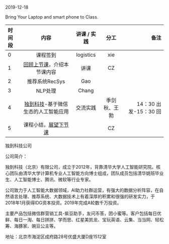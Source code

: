 2019-12-18

Bring Your Laptop and smart phone  to Class. 

| 时间段     |  内容       |   讲课 / 实践     |  分工  |  备注       |
| :---      |   :----:    |     :----:      |    :----:    |  ---:  |
|   0       |  课程签到     |  logistics   |     xie     |        |
|   1       |  [回顾上节课](../WW14/WW14-Plan.md)，介绍本节课内容     |  讲课    |     CZ     |        |
|   2       |  推荐系统RecSys      |   Gao  |         |
|   3       |  NLP处理      |   Chang |         |
|   4       |  [独到科技](https://www.doodod.com/)-基于微信生态的人工智能应用   |  交流实践    |   季剑秋、王勃  |    14：30 出发-15：30 回   |
|   5       |  课程小结，[展望下节课](../WW16/WW16-Plan.md)       |     |  CZ |   |


独到科技公司

公司简介：

独到科技（北京）有限公司，成立于2012年，背靠清华大学人工智能研究院。核心团队由清华大学计算机专业人工智能方向博士组成，团队成员包括清华姚班毕业生、人工智能博士、腾讯、微软等行业专家。

公司致力于人工智能大数据领域，AI助力社群运营，有强大的数据分析阵容，在自然语言处理、推荐系统、大数据技术上有着深厚的积累和很强的研发实力，于2018年1月获得IDG资本投资。2019年完成A轮数千万投资。

主要产品包括微信群营销工具-紫豆助手，友问币答，团小蜜等。客户包括每日优鲜、每日一淘、每日拼拼、学而思、红星美凯龙、宝玩英语、云集、当当网、轻松筹、海豚家、豌豆公主等。

地址：北京市海淀区成府路28号优盛大厦D座1512室
